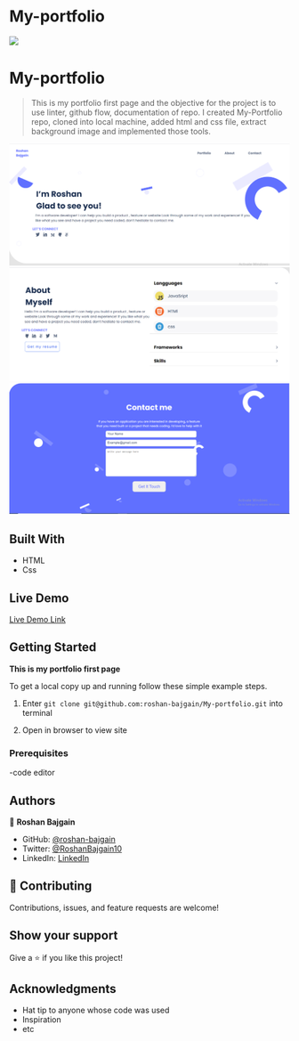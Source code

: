 # My-portfolio
![](https://img.shields.io/badge/Microverse-blueviolet)

# My-portfolio

> This is my portfolio first page and the objective for the project is to use linter, github flow, documentation of repo. I created My-Portfolio repo, cloned into local machine, added html and css file, extract background image and implemented those tools.

![screenshot](./ros-image/screenshot.png)
![screenshot](./ros-image/about.png)
![screenshot](./ros-image/contact.png)

## Built With

- HTML
- Css

## Live Demo

[Live Demo Link](https://roshan-bajgain.github.io/)


## Getting Started

**This is my portfolio first page**


To get a local copy up and running follow these simple example steps.
1) Enter `git clone git@github.com:roshan-bajgain/My-portfolio.git` into terminal

2) Open in browser to view site


### Prerequisites
-code editor


## Authors

👤 **Roshan Bajgain**

- GitHub: [@roshan-bajgain](https://github.com/roshan-bajgain)
- Twitter: [@RoshanBajgain10](https://twitter.com/RoshanBajgain10)
- LinkedIn: [LinkedIn](https://www.linkedin.com/in/roshan-bazgain/)


## 🤝 Contributing

Contributions, issues, and feature requests are welcome!

## Show your support

Give a ⭐️ if you like this project!

## Acknowledgments

- Hat tip to anyone whose code was used
- Inspiration
- etc
